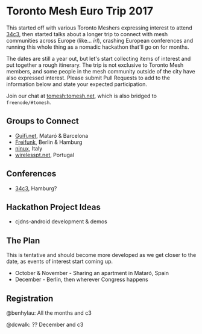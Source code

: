 # Toronto Mesh Euro Trip 2017

This started off with various Toronto Meshers expressing interest to attend [34c3](https://en.wikipedia.org/wiki/Chaos_Communication_Congress), then started talks about a longer trip to connect with mesh communities across Europe (like... _irl_), crashing European conferences and running this whole thing as a nomadic hackathon that'll go on for months.

The dates are still a year out, but let's start collecting items of interest and put together a rough itinerary. The trip is not exclusive to Toronto Mesh members, and some people in the mesh community outside of the city have also expressed interest. Please submit Pull Requests to add to the information below and state your expected participation.

Join our chat at [tomesh:tomesh.net](https://chat.tomesh.net/#/room/#tomesh:tomesh.net), which is also bridged to `freenode/#tomesh`.

## Groups to Connect

- [Guifi.net](https://guifi.net), Mataró & Barcelona
- [Freifunk](https://freifunk.net), Berlin & Hamburg
- [ninux](http://ninux.org), Italy
- [wirelesspt.net](wirelesspt.net), Portugal

## Conferences

- [34c3](https://www.ccc.de/en/), Hamburg?

## Hackathon Project Ideas

- cjdns-android development & demos

## The Plan

This is tentative and should become more developed as we get closer to the date, as events of interest start coming up.

- October & November - Sharing an apartment in Mataró, Spain
- December - Berlin, then wherever Congress happens

## Registration

@benhylau: All the months and c3

@dcwalk: ?? December and c3
